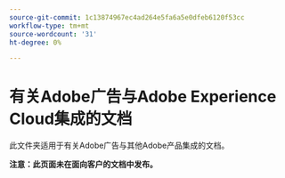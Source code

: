 ```yaml
---
source-git-commit: 1c13874967ec4ad264e5fa6a5e0dfeb6120f53cc
workflow-type: tm+mt
source-wordcount: '31'
ht-degree: 0%

---
```

# 有关Adobe广告与Adobe Experience Cloud集成的文档

此文件夹适用于有关Adobe广告与其他Adobe产品集成的文档。

**注意：此页面未在面向客户的文档中发布。**

